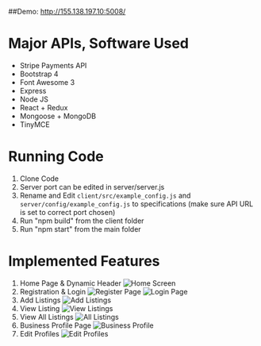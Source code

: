 ##Demo: http://155.138.197.10:5008/
# Major APIs, Software Used
- Stripe Payments API
- Bootstrap 4
- Font Awesome 3
- Express
- Node JS
- React + Redux
- Mongoose + MongoDB
- TinyMCE

# Running Code
1. Clone Code
2. Server port can be edited in server/server.js
3. Rename and Edit `client/src/example_config.js` and `server/config/example_config.js` to specifications (make sure API URL is set to correct port chosen)
4. Run "npm build" from the client folder
5. Run "npm start" from the main folder

# Implemented Features
1. Home Page & Dynamic Header
![Home Screen](https://i.imgur.com/HgIuKP1.png)
2. Registration & Login
![Register Page](https://i.imgur.com/XxnUHSi.png)
![Login Page](https://i.imgur.com/vMMjAdW.png)
3. Add Listings
![Add Listings](https://i.imgur.com/0YZN0SV.png)
4. View Listing
![View Listings](https://i.imgur.com/9O2vm0J.png)
5. View All Listings
![All Listings](https://i.imgur.com/0O2m7ZZ.png)
6. Business Profile Page
![Business Profile](https://i.imgur.com/2yL3DaF.png)
7. Edit Profiles
![Edit Profiles](https://i.imgur.com/4xTtYL7.png)

